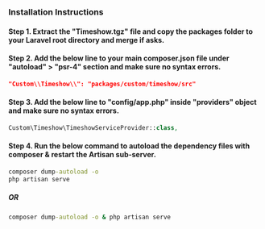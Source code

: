 ### Installation Instructions

#### Step 1. Extract the "Timeshow.tgz" file and copy the packages folder to your Laravel root directory and merge if asks.

#### Step 2. Add the below line to your main composer.json file under "autoload" > "psr-4" section and make sure no syntax errors.
```json
"Custom\\Timeshow\\": "packages/custom/timeshow/src"
```

#### Step 3. Add the below line to "config/app.php" inside "providers" object and make sure no syntax errors.
```php
Custom\Timeshow\TimeshowServiceProvider::class,
```

#### Step 4. Run the below command to autoload the dependency files with composer & restart the Artisan sub-server.
```cmd
composer dump-autoload -o
php artisan serve
```
##### OR
```cmd
composer dump-autoload -o & php artisan serve
```
